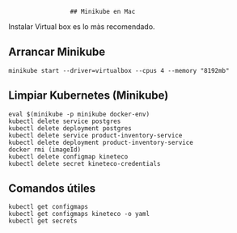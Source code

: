                      ## Minikube en Mac
Instalar Virtual box es lo màs recomendado.

## Arrancar Minikube
```shell
minikube start --driver=virtualbox --cpus 4 --memory "8192mb" 
```
## Limpiar Kubernetes (Minikube)
```shell
eval $(minikube -p minikube docker-env)
kubectl delete service postgres    
kubectl delete deployment postgres
kubectl delete service product-inventory-service      
kubectl delete deployment product-inventory-service
docker rmi (imageId)
kubectl delete configmap kineteco
kubectl delete secret kineteco-credentials
```

## Comandos útiles

```shell
kubectl get configmaps
kubectl get configmaps kineteco -o yaml     
kubectl get secrets
```
